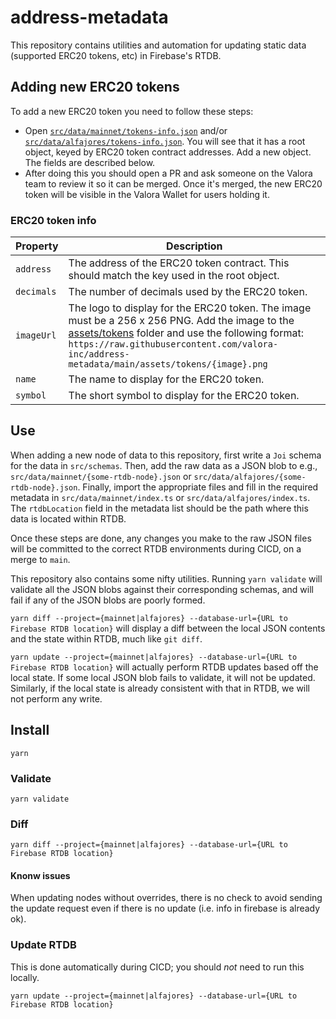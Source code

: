 # address-metadata

This repository contains utilities and automation for updating static data (supported ERC20 tokens, etc) in Firebase's RTDB.

## Adding new ERC20 tokens

To add a new ERC20 token you need to follow these steps:

- Open [`src/data/mainnet/tokens-info.json`](src/data/mainnet/tokens-info.json) and/or [`src/data/alfajores/tokens-info.json`](src/data/alfajores/tokens-info.json). You will see that it has a root object, keyed by ERC20 token contract addresses. Add a new object. The fields are described below.
- After doing this you should open a PR and ask someone on the Valora team to review it so it can be merged. Once it's merged, the new ERC20 token will be visible in the Valora Wallet for users holding it.

### ERC20 token info

| Property   | Description                                                                                                                                                                                                                                                           |
| ---------- | --------------------------------------------------------------------------------------------------------------------------------------------------------------------------------------------------------------------------------------------------------------------- |
| `address`  | The address of the ERC20 token contract. This should match the key used in the root object.                                                                                                                                                                           |
| `decimals` | The number of decimals used by the ERC20 token.                                                                                                                                                                                                                       |
| `imageUrl` | The logo to display for the ERC20 token. The image must be a 256 x 256 PNG. Add the image to the [assets/tokens](./assets/tokens) folder and use the following format: `https://raw.githubusercontent.com/valora-inc/address-metadata/main/assets/tokens/{image}.png` |
| `name`     | The name to display for the ERC20 token.                                                                                                                                                                                                                              |
| `symbol`   | The short symbol to display for the ERC20 token.                                                                                                                                                                                                                      |

## Use

When adding a new node of data to this repository, first write a `Joi` schema for the data in `src/schemas`.
Then, add the raw data as a JSON blob to e.g., `src/data/mainnet/{some-rtdb-node}.json` or `src/data/alfajores/{some-rtdb-node}.json`. Finally, import the appropriate files and fill in the required metadata
in `src/data/mainnet/index.ts` or `src/data/alfajores/index.ts`. The `rtdbLocation` field in the metadata list
should be the path where this data is located within RTDB.

Once these steps are done, any changes you make to the raw JSON files will be committed to the correct RTDB
environments during CICD, on a merge to `main`.

This repository also contains some nifty utilities. Running `yarn validate` will validate all the JSON blobs against
their corresponding schemas, and will fail if any of the JSON blobs are poorly formed.

`yarn diff --project={mainnet|alfajores} --database-url={URL to Firebase RTDB location}` will display a
diff between the local JSON contents and the state within RTDB, much like `git diff`.

`yarn update --project={mainnet|alfajores} --database-url={URL to Firebase RTDB location}` will actually perform
RTDB updates based off the local state. If some local JSON blob fails to validate, it will not be updated.
Similarly, if the local state is already consistent with that in RTDB, we will not perform any write.

## Install

```
yarn
```

### Validate

```
yarn validate
```

### Diff

```
yarn diff --project={mainnet|alfajores} --database-url={URL to Firebase RTDB location}
```

#### Knonw issues

When updating nodes without overrides, there is no check to avoid sending the update request even if there is no update (i.e. info in firebase is already ok).

### Update RTDB

This is done automatically during CICD; you should _not_ need to run this locally.

```
yarn update --project={mainnet|alfajores} --database-url={URL to Firebase RTDB location}
```
